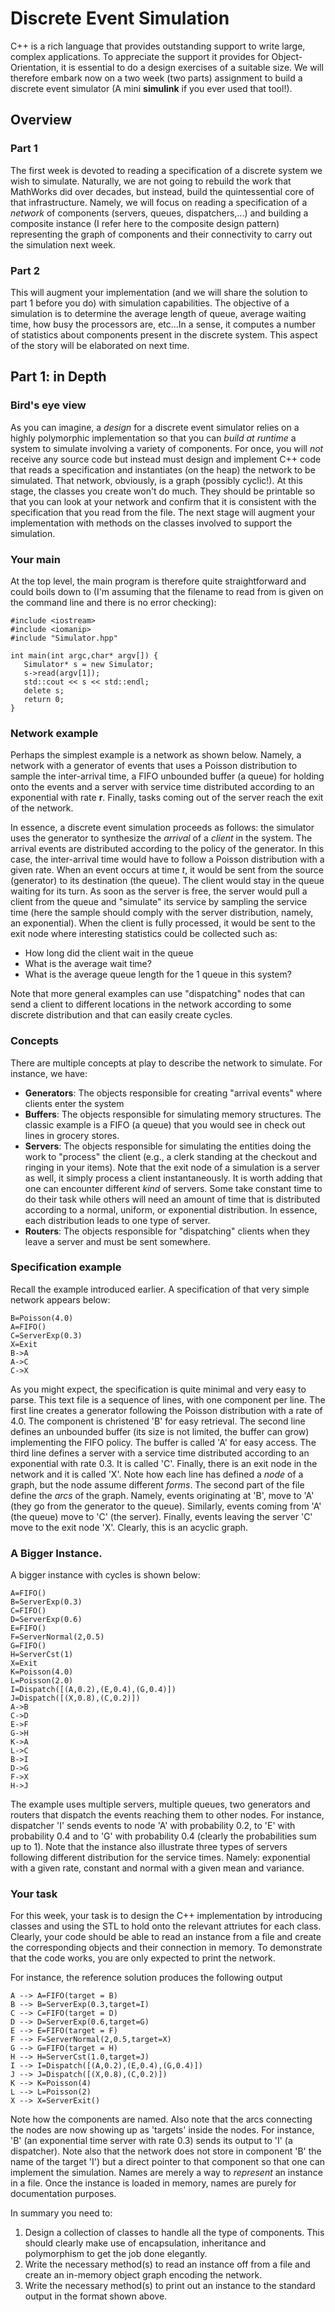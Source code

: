 # Discrete Event Simulation

C++ is a rich language that provides outstanding support to write large, complex applications. To appreciate the support it provides for Object-Orientation, it is essential to do a design exercises of a suitable size. We will therefore embark now on a two week (two parts) assignment to build a discrete event simulator (A mini __simulink__ if you ever used that tool!). 

## Overview

### Part 1
The first week is devoted to reading a specification of a discrete system we wish to simulate. Naturally, we are not going to rebuild the work that MathWorks did over decades, but instead, build the quintessential core of that infrastructure.  Namely, we will focus on reading a specification of a *network* of components (servers, queues, dispatchers,...) and building a composite instance (I refer here to the composite design pattern) representing the graph of components and their connectivity to carry out the simulation next week.

### Part 2 

This will augment your implementation (and we will share the solution to part 1 before you do) with simulation capabilities. The objective of a simulation is to determine the average length of queue, average waiting time, how busy the processors are, etc...In a sense, it computes a number of statistics about components present in the discrete system. This aspect of the story will be elaborated on next time.

## Part 1: in Depth

### Bird's eye view

As you can imagine, a *design* for a discrete event simulator relies on a highly polymorphic implementation so that you can *build at runtime* a system to simulate involving a variety of components. For once, you will *not* receive any source code but instead must design and implement C++ code that reads a specification and instantiates (on the heap) the network to be simulated. That network, obviously, is a graph (possibly cyclic!). At this stage, the classes you create won't do much. They should be printable so that you can look at your network and confirm that it is consistent with the specification that you read from the file. The next stage will augment your implementation with methods on the classes involved to support the simulation. 

### Your main

At the top level, the main program is therefore quite straightforward and could boils down to (I'm assuming that the filename to read from is given on the command line and there is no error checking):

    #include <iostream>
    #include <iomanip>
    #include "Simulator.hpp"

    int main(int argc,char* argv[]) {
	   Simulator* s = new Simulator;
       s->read(argv[1]);
       std::cout << s << std::endl;
       delete s;
       return 0;
    }

### Network example

Perhaps the simplest example is a network as shown below. Namely, a network with a generator of events that uses a Poisson distribution to sample the inter-arrival time, a FIFO unbounded buffer (a queue) for holding onto the events and a server with service time distributed according to an exponential with rate **r**. Finally, tasks coming out of the server reach the exit of the network. 

In essence, a discrete event simulation proceeds as follows: the simulator uses the generator to synthesize the *arrival* of a *client* in the system. The arrival events are distributed according to the policy of the generator. In this case, the inter-arrival time would have to follow a Poisson distribution with a given rate. When an event occurs at time *t*, it would be sent from the source (generator) to its destination (the queue). The client would stay in the queue waiting for its turn. As soon as the server is free, the server would pull a client from the queue and "simulate" its service by sampling the service time (here the sample should comply with the server distribution, namely, an exponential). When the client is fully processed, it would be sent to the exit node where interesting statistics could be collected such as: 

- How long did the client wait in the queue
- What is the average wait time?
- What is the average queue length for the 1 queue in this system?

Note that more general examples can use "dispatching" nodes that can send a client to different locations in the network according to some discrete distribution and that can easily create cycles. 

###  Concepts

There are multiple concepts at play to describe the network to simulate. For instance, we have:

- **Generators**: The objects responsible for creating "arrival events" where clients enter the system
- **Buffers**: The objects responsible for simulating memory structures. The classic example is a FIFO (a queue) that you would see in check out lines in grocery stores.
- **Servers**: The objects responsible for simulating the entities doing the work to "process" the client (e.g., a clerk standing at the checkout and ringing in your items). Note that the exit node of a simulation is a server as well, it simply process a client instantaneously. It is worth adding that one can encounter different *kind* of servers. Some take constant time to do their task while others will need an amount of time that is distributed according to a normal, uniform, or exponential distribution. In essence, each  distribution leads to one type of server.
- **Routers**: The objects responsible for "dispatching" clients when they leave a server and must be sent somewhere. 

### Specification example

Recall the example introduced earlier. A specification of that very simple network appears below:

    B=Poisson(4.0)
    A=FIFO()
    C=ServerExp(0.3)
    X=Exit
    B->A
    A->C
    C->X

As you might expect, the specification is quite minimal and very easy to parse. This text file is a sequence of lines, with one component per line. 
The first line creates a generator following the Poisson distribution with a rate of 4.0. The component is christened 'B' for easy retrieval. The second line defines an unbounded buffer  (its size is not limited, the buffer can grow) implementing the FIFO policy. The buffer is called 'A' for easy access. 
The third line defines a server with a service time distributed according to an exponential with rate 0.3. It is called 'C'. Finally, there is an exit node in the network and it is called 'X'. Note how each line has defined a *node* of a graph, but the node assume different *forms*. The second part of the file define the *arcs* of the graph. Namely, events originating at 'B', move to 'A'  (they go from the generator to the queue). Similarly, events coming from 'A' (the queue) move to 'C' (the server). Finally, events leaving the server 'C' move to the exit node 'X'. Clearly, this is an acyclic graph. 

### A Bigger Instance.

A bigger instance with cycles is shown below:

    A=FIFO()
    B=ServerExp(0.3)
    C=FIFO()
    D=ServerExp(0.6)
    E=FIFO()
    F=ServerNormal(2,0.5)
    G=FIFO()
    H=ServerCst(1)
    X=Exit
    K=Poisson(4.0)
    L=Poisson(2.0)
    I=Dispatch([(A,0.2),(E,0.4),(G,0.4)])
    J=Dispatch([(X,0.8),(C,0.2)])
    A->B
    C->D
    E->F
    G->H
    K->A
    L->C
    B->I
    D->G
    F->X
    H->J

The example uses multiple servers, multiple queues, two generators and routers that dispatch the events reaching them to other nodes. For instance, dispatcher 'I' sends events to node 'A' with probability 0.2, to 'E' with probability 0.4 and to 'G' with probability 0.4 (clearly the probabilities sum up to 1). Note that the instance also illustrate three types of servers following different distribution for the service times. Namely: exponential with a given rate, constant and normal with a given mean and variance. 

### Your task

For this week, your task is to design the C++ implementation by introducing classes and using the STL to hold onto the relevant attriutes for each class. Clearly, your code should be able to read an instance from a file and create the corresponding objects and their connection in memory. To demonstrate that the code works, you are only expected to print the network. 

For instance, the reference solution produces the following output 

    A --> A=FIFO(target = B)
    B --> B=ServerExp(0.3,target=I)
    C --> C=FIFO(target = D)
    D --> D=ServerExp(0.6,target=G)
    E --> E=FIFO(target = F)
    F --> F=ServerNormal(2,0.5,target=X)
    G --> G=FIFO(target = H)
    H --> H=ServerCst(1.0,target=J)
    I --> I=Dispatch([(A,0.2),(E,0.4),(G,0.4)])
    J --> J=Dispatch([(X,0.8),(C,0.2)])
    K --> K=Poisson(4)
    L --> L=Poisson(2)
    X --> X=ServerExit()

Note how the components are named. Also note that the arcs connecting the nodes are now showing up as 'targets' inside the nodes. For instance, 'B' (an exponential time server with rate 0.3) sends its output to 'I' (a dispatcher). Note also that the network does not store in component 'B' the name of the target 'I') but a direct pointer to that component so that one can implement the simulation. Names are merely a way to *represent* an instance in a file. Once the instance is loaded in memory, names are purely for documentation purposes. 

In summary you need to:

1. Design a collection of classes to handle all the type of components. This should clearly make use of encapsulation, inheritance and polymorphism to get the job done elegantly. 
2. Write the necessary method(s) to read an instance off from a file and create an in-memory object graph encoding the network.
3. Write the necessary method(s) to print out an instance to the standard output in the format shown above. 

